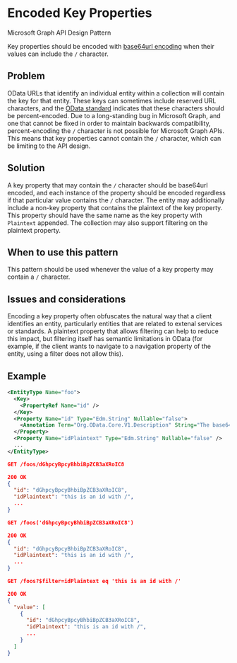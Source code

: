 # Encoded Key Properties

Microsoft Graph API Design Pattern

Key properties should be encoded with [base64url encoding](https://datatracker.ietf.org/doc/html/rfc4648#section-5) when their values can include the `/` character. 


## Problem

OData URLs that identify an individual entity within a collection will contain the key for that entity.
These keys can sometimes include reserved URL characters, and the [OData standard](https://docs.oasis-open.org/odata/odata/v4.01/odata-v4.01-part2-url-conventions.html#sec_URLParsing) indicates that these characters should be percent-encoded. 
Due to a long-standing bug in Microsoft Graph, and one that cannot be fixed in order to maintain backwards compatibility, percent-encoding the `/` character is not possible for Microsoft Graph APIs.
This means that key properties cannot contain the `/` character, which can be limiting to the API design.

## Solution

A key property that may contain the `/` character should be base64url encoded, and each instance of the property should be encoded regardless if that particular value contains the `/` character.
The entity may additionally include a non-key property that contains the plaintext of the key property.
This property should have the same name as the key property with `Plaintext` appended. 
The collection may also support filtering on the plaintext property.

## When to use this pattern

This pattern should be used whenever the value of a key property may contain a `/` character.

## Issues and considerations

Encoding a key property often obfuscates the natural way that a client identifies an entity, particularly entities that are related to extenal services or standards.
A plaintext property that allows filtering can help to reduce this impact, but filtering itself has semantic limitations in OData (for example, if the client wants to navigate to a navigation property of the entity, using a filter does not allow this).

## Example

```xml
<EntityType Name="foo">
  <Key>
    <PropertyRef Name="id" />
  </Key>
  <Property Name="id" Type="Edm.String" Nullable="false">
    <Annotation Term="Org.OData.Core.V1.Description" String="The base64url encoding of the idPlaintext property" />
  </Property>
  <Property Name="idPlaintext" Type="Edm.String" Nullable="false" />
  ...
</EntityType>
```
```json
GET /foos/dGhpcyBpcyBhbiBpZCB3aXRoIC8

200 OK
{
  "id": "dGhpcyBpcyBhbiBpZCB3aXRoIC8",
  "idPlaintext": "this is an id with /",
  ...
}
```
```json
GET /foos('dGhpcyBpcyBhbiBpZCB3aXRoIC8')

200 OK
{
  "id": "dGhpcyBpcyBhbiBpZCB3aXRoIC8",
  "idPlaintext": "this is an id with /",
  ...
}
```
```json
GET /foos?$filter=idPlaintext eq 'this is an id with /'

200 OK
{
  "value": [
    {
      "id": "dGhpcyBpcyBhbiBpZCB3aXRoIC8",
      "idPlaintext": "this is an id with /",
      ...
    }
  ]
}
```

